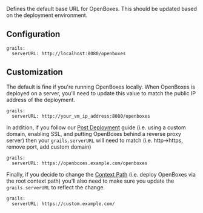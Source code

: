 Defines the default base URL for OpenBoxes. This should be updated based on the deployment environment.

## Configuration

```shell
grails:
  serverURL: http://localhost:8080/openboxes
```

## Customization

The default is fine if you're running OpenBoxes locally. When OpenBoxes is deployed on a server, 
you'll need to update this value to match the public IP address of the deployment.

```shell
grails:
  serverURL: http://your_vm_ip_address:8080/openboxes
```

In addition, if you follow our [Post Deployment](../../admin-guide/installation/ubuntu2204/post-deployment.md)
guide (i.e. using a custom domain, enabling SSL, and putting OpenBoxes behind a reverse proxy server) then
your `grails.serverURL` will need to match (i.e. http->https, remove port, add custom domain)

```shell
grails:
  serverURL: https://openboxes.example.com/openboxes
```

Finally, if you decide to change the [Context Path](context-path.md) (i.e. deploy OpenBoxes via 
the root context path) you'll also need to make sure you update the `grails.serverURL` to reflect 
the change.
```shell
grails:
  serverURL: https://custom.example.com/

```

